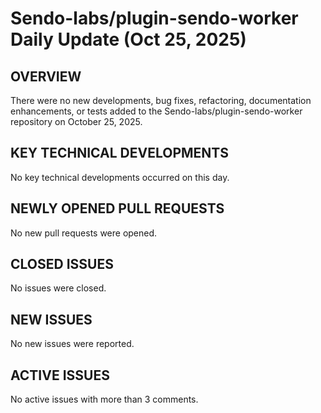 # Sendo-labs/plugin-sendo-worker Daily Update (Oct 25, 2025)
## OVERVIEW 
There were no new developments, bug fixes, refactoring, documentation enhancements, or tests added to the Sendo-labs/plugin-sendo-worker repository on October 25, 2025.

## KEY TECHNICAL DEVELOPMENTS
No key technical developments occurred on this day.

## NEWLY OPENED PULL REQUESTS
No new pull requests were opened.

## CLOSED ISSUES
No issues were closed.

## NEW ISSUES
No new issues were reported.

## ACTIVE ISSUES
No active issues with more than 3 comments.